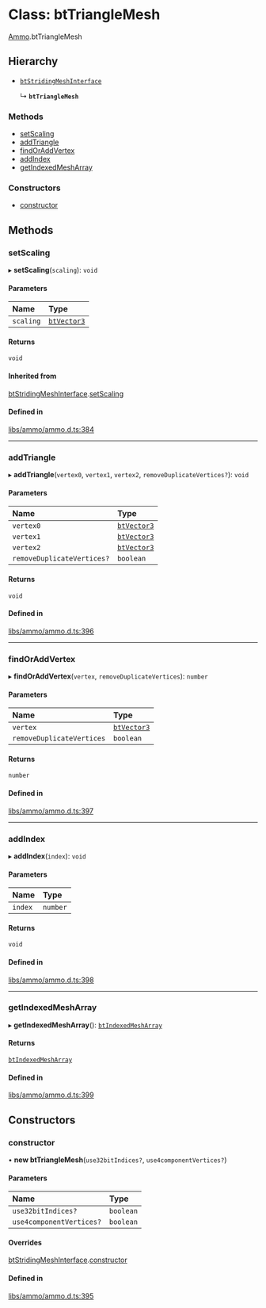 # Class: btTriangleMesh

[Ammo](../modules/Ammo.md).btTriangleMesh

## Hierarchy

- [`btStridingMeshInterface`](Ammo.btStridingMeshInterface.md)

  ↳ **`btTriangleMesh`**


### Methods

- [setScaling](Ammo.btTriangleMesh.md#setscaling)
- [addTriangle](Ammo.btTriangleMesh.md#addtriangle)
- [findOrAddVertex](Ammo.btTriangleMesh.md#findoraddvertex)
- [addIndex](Ammo.btTriangleMesh.md#addindex)
- [getIndexedMeshArray](Ammo.btTriangleMesh.md#getindexedmesharray)

### Constructors

- [constructor](Ammo.btTriangleMesh.md#constructor)

## Methods

### setScaling

▸ **setScaling**(`scaling`): `void`

#### Parameters

| Name | Type |
| :------ | :------ |
| `scaling` | [`btVector3`](Ammo.btVector3.md) |

#### Returns

`void`

#### Inherited from

[btStridingMeshInterface](Ammo.btStridingMeshInterface.md).[setScaling](Ammo.btStridingMeshInterface.md#setscaling)

#### Defined in

[libs/ammo/ammo.d.ts:384](https://github.com/Orillusion/orillusion/blob/main/src/libs/ammo/ammo.d.ts#L384)

___

### addTriangle

▸ **addTriangle**(`vertex0`, `vertex1`, `vertex2`, `removeDuplicateVertices?`): `void`

#### Parameters

| Name | Type |
| :------ | :------ |
| `vertex0` | [`btVector3`](Ammo.btVector3.md) |
| `vertex1` | [`btVector3`](Ammo.btVector3.md) |
| `vertex2` | [`btVector3`](Ammo.btVector3.md) |
| `removeDuplicateVertices?` | `boolean` |

#### Returns

`void`

#### Defined in

[libs/ammo/ammo.d.ts:396](https://github.com/Orillusion/orillusion/blob/main/src/libs/ammo/ammo.d.ts#L396)

___

### findOrAddVertex

▸ **findOrAddVertex**(`vertex`, `removeDuplicateVertices`): `number`

#### Parameters

| Name | Type |
| :------ | :------ |
| `vertex` | [`btVector3`](Ammo.btVector3.md) |
| `removeDuplicateVertices` | `boolean` |

#### Returns

`number`

#### Defined in

[libs/ammo/ammo.d.ts:397](https://github.com/Orillusion/orillusion/blob/main/src/libs/ammo/ammo.d.ts#L397)

___

### addIndex

▸ **addIndex**(`index`): `void`

#### Parameters

| Name | Type |
| :------ | :------ |
| `index` | `number` |

#### Returns

`void`

#### Defined in

[libs/ammo/ammo.d.ts:398](https://github.com/Orillusion/orillusion/blob/main/src/libs/ammo/ammo.d.ts#L398)

___

### getIndexedMeshArray

▸ **getIndexedMeshArray**(): [`btIndexedMeshArray`](Ammo.btIndexedMeshArray.md)

#### Returns

[`btIndexedMeshArray`](Ammo.btIndexedMeshArray.md)

#### Defined in

[libs/ammo/ammo.d.ts:399](https://github.com/Orillusion/orillusion/blob/main/src/libs/ammo/ammo.d.ts#L399)

## Constructors

### constructor

• **new btTriangleMesh**(`use32bitIndices?`, `use4componentVertices?`)

#### Parameters

| Name | Type |
| :------ | :------ |
| `use32bitIndices?` | `boolean` |
| `use4componentVertices?` | `boolean` |

#### Overrides

[btStridingMeshInterface](Ammo.btStridingMeshInterface.md).[constructor](Ammo.btStridingMeshInterface.md#constructor)

#### Defined in

[libs/ammo/ammo.d.ts:395](https://github.com/Orillusion/orillusion/blob/main/src/libs/ammo/ammo.d.ts#L395)
